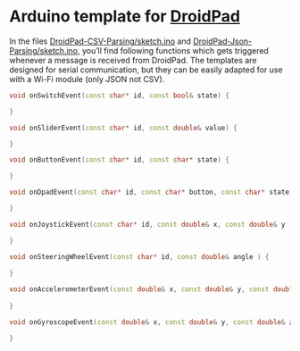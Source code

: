 # Arduino template for [DroidPad](https://github.com/umer0586/DroidPad)

In the files [DroidPad-CSV-Parsing/sketch.ino](https://github.com/umer0586/DroidPad-Arduino-template/blob/main/DroidPad-CSV-Parsing/sketch.ino) and [DroidPad-Json-Parsing/sketch.ino](https://github.com/umer0586/DroidPad-Arduino-template/blob/main/DroidPad-Json-Parsing/sketch.ino), you’ll find following functions which gets triggered whenever a message is received from DroidPad. The templates are designed for serial communication, but they can be easily adapted for use with a Wi-Fi module (only JSON not CSV).

```C++
void onSwitchEvent(const char* id, const bool& state) {

}

void onSliderEvent(const char* id, const double& value) {

}

void onButtonEvent(const char* id, const char* state) {

}

void onDpadEvent(const char* id, const char* button, const char* state) {

}

void onJoystickEvent(const char* id, const double& x, const double& y ) {

}

void onSteeringWheelEvent(const char* id, const double& angle ) {
  
}

void onAccelerometerEvent(const double& x, const double& y, const double& z) {
  
}

void onGyroscopeEvent(const double& x, const double& y, const double& z) {

}

```

